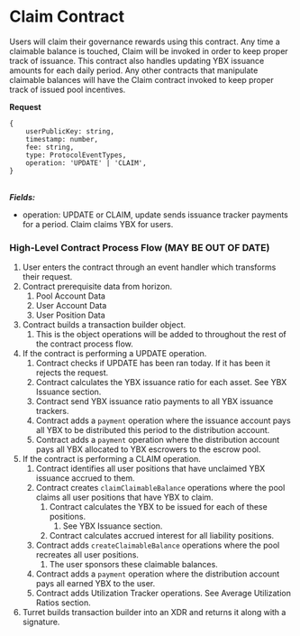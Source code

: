 # Claim Contract

Users will claim their governance rewards using this contract. Any time a claimable balance is touched, Claim will be invoked in order to keep proper track of issuance. This contract also handles updating YBX issuance amounts for each daily period. Any other contracts that manipulate claimable balances will have the Claim contract invoked to keep proper track of issued pool incentives.

**Request**

```
{
    userPublicKey: string,
    timestamp: number,
    fee: string,
    type: ProtocolEventTypes,
    operation: 'UPDATE' | 'CLAIM',
}
```

\
_**Fields:**_

- operation: UPDATE or CLAIM, update sends issuance tracker payments for a period. Claim claims YBX for users.

### High-Level Contract Process Flow (MAY BE OUT OF DATE)

1. User enters the contract through an event handler which transforms their request.
2. Contract prerequisite data from horizon.
   1. Pool Account Data
   2. User Account Data
   3. User Position Data
3. Contract builds a transaction builder object.
   1. This is the object operations will be added to throughout the rest of the contract process flow.
4. If the contract is performing a UPDATE operation.
   1. Contract checks if UPDATE has been ran today. If it has been it rejects the request.
   2. Contract calculates the YBX issuance ratio for each asset. See YBX Issuance section.
   3. Contract send YBX issuance ratio payments to all YBX issuance trackers.
   4. Contract adds a `payment` operation where the issuance account pays all YBX to be distributed this period to the distribution account.
   5. Contract adds a `payment` operation where the distribution account pays all YBX allocated to YBX escrowers to the escrow pool.
5. If the contract is performing a CLAIM operation.
   1. Contract identifies all user positions that have unclaimed YBX issuance accrued to them.&#x20;
   2. Contract creates `claimClaimableBalance` operations where the pool claims all user positions that have YBX to claim.&#x20;
      1. Contract calculates the YBX to be issued for each of these positions.
         1. See YBX Issuance section.
      2. Contract calculates accrued interest for all liability positions.
   3. Contract adds `createClaimableBalance` operations where the pool recreates all user positions.
      1. The user sponsors these claimable balances.
   4. Contract adds a `payment` operation where the distribution account pays all earned YBX to the user.
   5. Contract adds Utilization Tracker operations. See Average Utilization Ratios section.
6. Turret builds transaction builder into an XDR and returns it along with a signature.

###
